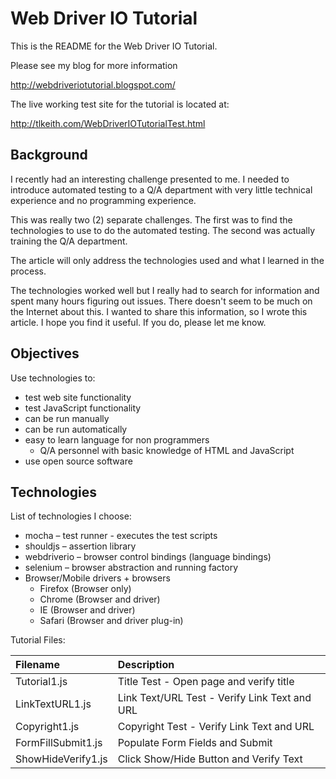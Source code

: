 # Web Driver IO Tutorial

This is the README for the Web Driver IO Tutorial.

Please see my blog for more information

http://webdriveriotutorial.blogspot.com/

The live working test site for the tutorial is located at:

http://tlkeith.com/WebDriverIOTutorialTest.html


## Background

I recently had an interesting challenge presented to me. I needed to introduce automated testing to a Q/A department with very little technical experience and no programming experience. 

This was really two (2) separate challenges. The first was to find the technologies to use to do the automated testing. The second was actually training the Q/A department. 

The article will only address the technologies used and what I learned in the process. 

The technologies worked well but I really had to search for information and spent many hours figuring out issues. There doesn't seem to be much on the Internet about this.
I wanted to share this information, so I wrote this article. I hope you find it useful. If you do, please let me know.

## Objectives

Use technologies to:

* test web site functionality
* test JavaScript functionality
* can be run manually
* can be run automatically
* easy to learn language for non programmers
	* Q/A personnel with basic knowledge of HTML and JavaScript
* use open source software

## Technologies

List of technologies I choose:

* mocha – test runner - executes the test scripts
* shouldjs – assertion library
* webdriverio – browser control bindings (language bindings)
* selenium – browser abstraction and running factory
* Browser/Mobile drivers + browsers 
	* Firefox (Browser only)
	* Chrome (Browser and driver)
	* IE (Browser and driver)
	* Safari (Browser and driver plug-in)

Tutorial Files:

| Filename            | Description                                     |
| :-------------------|:------------------------------------------------|
| Tutorial1.js 				| Title Test - Open page and verify title
| LinkTextURL1.js 		| Link Text/URL Test - Verify Link Text and URL
| Copyright1.js 			| Copyright Test - Verify Link Text and URL
| FormFillSubmit1.js 	| Populate Form Fields and Submit
| ShowHideVerify1.js 	| Click Show/Hide Button and Verify Text

